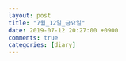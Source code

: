 ```yaml
---
layout: post
title: "7월_12일_금요일"
date: 2019-07-12 20:27:00 +0900
comments: true 
categories: [diary] 
---
```

